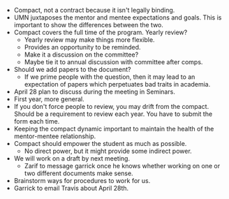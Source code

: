 * Compact, not a contract because it isn't legally binding. 
* UMN juxtaposes the mentor and mentee expectations and goals. This is important to show the differences between the two. 
* Compact covers the full time of the program. Yearly review?
    * Yearly review may make things more flexible.
    * Provides an opportunity to be reminded. 
    * Make it a discussion on the committee?
    * Maybe tie it to annual discussion with committee after comps.
* Should we add papers to the document?
    * If we prime people with the question, then it may lead to an expectation of papers which perpetuates bad traits in academia. 
* April 28 plan to discuss during the meeting in Seminars. 
* First year, more general.
* If you don't force people to review, you may drift from the compact. Should be a requirement to review each year. You have to submit the form each time. 
* Keeping the compact dynamic important to maintain the health of the mentor-mentee relationship.
* Compact should empower the student as much as possible. 
    * No direct power, but it might provide some indirect power.
* We will work on a draft by next meeting. 
    * Zarif to message garrick once he knows whether working on one or two different documents make sense. 
* Brainstorm ways for procedures to work for us. 
* Garrick to email Travis about April 28th. 